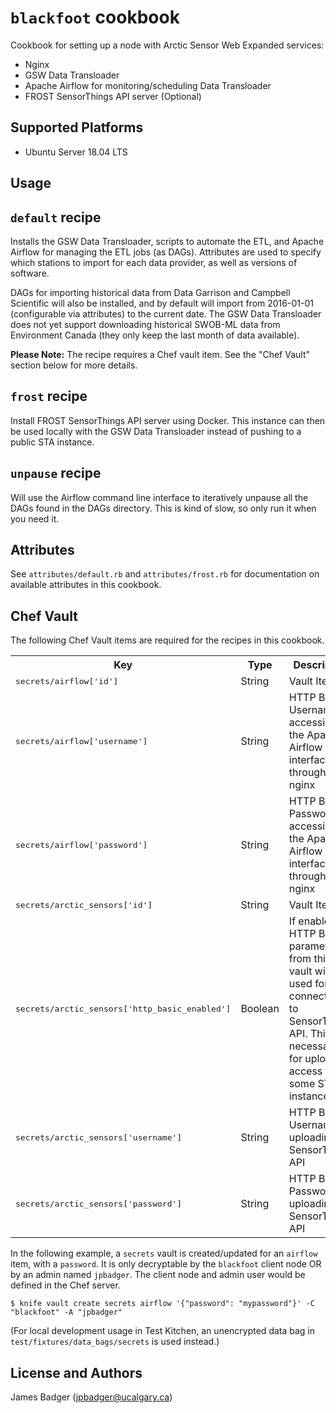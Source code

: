 # `blackfoot` cookbook

Cookbook for setting up a node with Arctic Sensor Web Expanded services:

* Nginx
* GSW Data Transloader
* Apache Airflow for monitoring/scheduling Data Transloader
* FROST SensorThings API server (Optional)

## Supported Platforms

* Ubuntu Server 18.04 LTS

## Usage

## `default` recipe

Installs the GSW Data Transloader, scripts to automate the ETL, and Apache Airflow for managing the ETL jobs (as DAGs). Attributes are used to specify which stations to import for each data provider, as well as versions of software.

DAGs for importing historical data from Data Garrison and Campbell Scientific will also be installed, and by default will import from 2016-01-01 (configurable via attributes) to the current date. The GSW Data Transloader does not yet support downloading historical SWOB-ML data from Environment Canada (they only keep the last month of data available).

**Please Note:** The recipe requires a Chef vault item. See the "Chef Vault" section below for more details.

## `frost` recipe

Install FROST SensorThings API server using Docker. This instance can then be used locally with the GSW Data Transloader instead of pushing to a public STA instance.

## `unpause` recipe

Will use the Airflow command line interface to iteratively unpause all the DAGs found in the DAGs directory. This is kind of slow, so only run it when you need it.

## Attributes

See `attributes/default.rb` and `attributes/frost.rb` for documentation on available attributes in this cookbook.

## Chef Vault

The following Chef Vault items are required for the recipes in this cookbook.

<table>
  <tr>
    <th>Key</th>
    <th>Type</th>
    <th>Description</th>
    <th>Default</th>
  </tr>
  <tr>
    <td><tt>secrets/airflow['id']</tt></td>
    <td>String</td>
    <td>Vault Item ID</td>
    <td><tt>airflow</tt></td>
  </tr>
  <tr>
    <td><tt>secrets/airflow['username']</tt></td>
    <td>String</td>
    <td>HTTP Basic Username for accessing the Apache Airflow web interface through nginx</td>
    <td></td>
  </tr>
  <tr>
    <td><tt>secrets/airflow['password']</tt></td>
    <td>String</td>
    <td>HTTP Basic Password for accessing the Apache Airflow web interface through nginx</td>
    <td></td>
  </tr>
  <tr>
    <td><tt>secrets/arctic_sensors['id']</tt></td>
    <td>String</td>
    <td>Vault Item ID</td>
    <td><tt>arctic_sensors</tt></td>
  </tr>
  <tr>
    <td><tt>secrets/arctic_sensors['http_basic_enabled']</tt></td>
    <td>Boolean</td>
    <td>If enabled, HTTP Basic parameters from this vault will be used for connections to SensorThings API. This is necessary for upload access to some STA instances.</td>
    <td></td>
  </tr>
  <tr>
    <td><tt>secrets/arctic_sensors['username']</tt></td>
    <td>String</td>
    <td>HTTP Basic Username for uploading to SensorThings API</td>
    <td></td>
  </tr>
  <tr>
    <td><tt>secrets/arctic_sensors['password']</tt></td>
    <td>String</td>
    <td>HTTP Basic Password for uploading to SensorThings API</td>
    <td></td>
  </tr>
</table>

In the following example, a `secrets` vault is created/updated for an `airflow` item, with a `password`. It is only decryptable by the `blackfoot` client node OR by an admin named `jpbadger`. The client node and admin user would be defined in the Chef server.

```terminal
$ knife vault create secrets airflow '{"password": "mypassword"}' -C "blackfoot" -A "jpbadger"
```

(For local development usage in Test Kitchen, an unencrypted data bag in `test/fixtures/data_bags/secrets` is used instead.)

## License and Authors

James Badger (jpbadger@ucalgary.ca)
